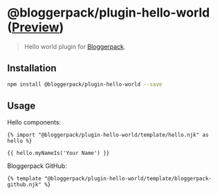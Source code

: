 # @bloggerpack/plugin-hello-world ([Preview](https://bp-plugin-hello-world.blogspot.com))

> Hello world plugin for [Bloggerpack](https://github.com/bloggerpack/bloggerpack/tree/main/packages/bloggerpack).

## Installation

```bash
npm install @bloggerpack/plugin-hello-world --save
```

## Usage

Hello components:

```njk
{% import "@bloggerpack/plugin-hello-world/template/hello.njk" as hello %}

{{ hello.myNameIs('Your Name') }}
```

Bloggerpack GitHub:

```njk
{% template "@bloggerpack/plugin-hello-world/template/bloggerpack-github.njk" %}
```

